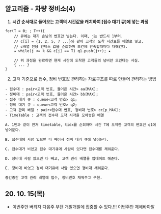 ## 알고리즘 - 차량 정비소(4)

 1. **시간 순서대로 들어오는 고객의 시간값을 캐치하여 [접수 대기 큐]에 넣는 과정**

```
for(T = 0; ; T++){
    // 큐에는 대기 손님의 번호만 넣는다. 이때, j는 반드시 1부터.
    // c[i] = {1, 2, 5, 7 ...}와 같이 고객의 도착 시간표를 배열로 넣고,
    // c배열 전용 인덱스 값을 순회하며 조건에 만족할때마다 더해간다.
    ★ while(j <= k && c[j] == T) q1.push(j++); ★

    // 위 과정을 완료하면 현재 시간에 도착한 고객들의 넘버만 모인다는 사실.
    { ... }
}
```

2. 고객 기준으로 접수, 정비 번호값 관리하는 자료구조를 따로 만들어 관리하는 방법

```
- 접수대 : pair<고객 번호, 들어온 시간> aa[MAX];
- 정비대 : pair<고객 번호, 들어온 시간> bb[MAX];
- 접수 대기 큐 : queue<고객 번호> q1;
- 정비 대기 큐 : queue<고객 번호> q2;
- 고객 관리 배열 : pair<접수대 번호, 정비대 번호> cc[p_MAX];
- TimeTable : 고객의 접수대 도착 시각을 모아놓은 배열

A. 1번과 같이 먼저 timetable, tidx를 순회하며 시간 T에 도착한 고객의 번호만 q1에 넣어둔다.

B. 접수대에 사람 있으면 다 빼어서 정비 대기 큐에 넣어둔다.

C. 접수대가 비었고 접수 대기큐에 사람이 있다면 접수대를 채워준다.

D. 정비대 사람 있으면 다 빼고, 고객 관리 배열을 업데이트 해준다.

E. 정비대 비었고 정비 대기큐에 사람 있으면 정비대 채워준다.

중간중간 고객 관리 배열에 접수, 정비번호 채워주고 구현.
```

## 20. 10. 15(목)

 - 이번주만 버티자 다음주 부턴 개발개발에 집중할 수 있다.!!! 이번주만 제에바아알

